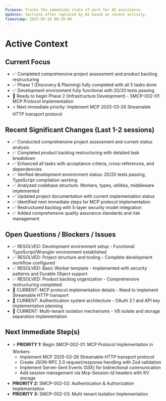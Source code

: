 ```yaml
---
Purpose: Tracks the immediate state of work for AI assistance.
Updates: Sections often replaced by AI based on recent activity.
Timestamp: 2025-05-26 00:15:00
---
```


# Active Context

## Current Focus
* ✅ Completed comprehensive project assessment and product backlog restructuring
* ✅ Phase 1 (Discovery & Planning) fully completed with all 5 tasks done
* ✅ Development environment fully functional with 20/20 tests passing
* 🔄 Ready to begin Phase 2 (Infrastructure Development) - SMCP-002-01: MCP Protocol Implementation
* ⭐ Next immediate priority: Implement MCP 2025-03-26 Streamable HTTP transport protocol

## Recent Significant Changes (Last 1-2 sessions)
* ✅ Conducted comprehensive project assessment and current status analysis
* ✅ Completed product backlog restructuring with detailed task breakdown
* ✅ Enhanced all tasks with acceptance criteria, cross-references, and dependencies
* ✅ Verified development environment status: 20/20 tests passing, TypeScript compilation working
* ✅ Analyzed codebase structure: Workers, types, utilities, middleware implemented
* ✅ Updated project documentation with current implementation status
* ✅ Identified next immediate steps for MCP protocol implementation
* ✅ Restructured backlog with 5-layer security model integration
* ✅ Added comprehensive quality assurance standards and risk management

## Open Questions / Blockers / Issues
* ✅ RESOLVED: Development environment setup - Functional TypeScript/Wrangler environment established
* ✅ RESOLVED: Project structure and tooling - Complete development workflow configured
* ✅ RESOLVED: Basic Worker template - Implemented with security patterns and Durable Object support
* ✅ RESOLVED: Product backlog organization - Comprehensive restructuring completed
* 🔄 CURRENT: MCP protocol implementation details - Need to implement Streamable HTTP transport
* 🔄 CURRENT: Authentication system architecture - OAuth 2.1 and API key implementation planning
* 🔄 CURRENT: Multi-tenant isolation mechanisms - V8 isolate and storage separation implementation

## Next Immediate Step(s)
* ⭐ **PRIORITY 1:** Begin SMCP-002-01: MCP Protocol Implementation in Workers
  - Implement MCP 2025-03-26 Streamable HTTP transport protocol
  - Create JSON-RPC 2.0 request/response handling with Zod validation
  - Implement Server-Sent Events (SSE) for bidirectional communication
  - Add session management via Mcp-Session-Id headers with KV storage
* **PRIORITY 2:** SMCP-002-02: Authentication & Authorization Implementation
* **PRIORITY 3:** SMCP-002-03: Multi-tenant Isolation Implementation
